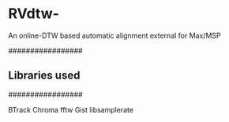 # RVdtw-
An online-DTW based automatic alignment external for Max/MSP

#################
## Libraries used
#################

BTrack
Chroma
fftw
Gist
libsamplerate